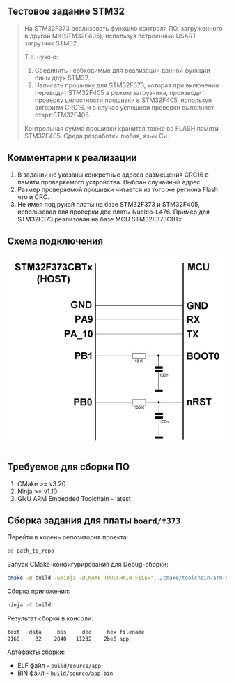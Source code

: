 ## Тестовое задание STM32

>На STM32F373 реализовать функцию контроля ПО, загруженного в другой МК(STM32F405), используя встроенный USART загрузчик STM32.
> 
>Т.е. нужно:
>1) Соединить необходимые для реализации данной функции пины двух STM32. 
>2) Написать прошивку для STM32F373, которая при включении переводит STM32F405 в режим загрузчика, производит проверку целостности прошивки в STM32F405, используя алгоритм CRC16, и в случае успешной проверки выполняет старт STM32F405. 
>
>Контрольная сумма прошивки хранится также во FLASH памяти STM32F405.
>Среда разработки любая, язык Си.


## Комментарии к реализации

1. В задании не указаны конкретные адреса размещения CRC16 в памяти проверяемого устройства. Выбран случайный адрес.
2. Размер проверяемой прошивки читается из того же региона Flash что и CRC.
3. Не имея под рукой платы на базе STM32F373 и STM32F405, использовал для проверки две платы Nucleo-L476. Пример для STM32F373 реализован на базе MCU STM32F373CBTx.

## Схема подключения

![alt text](doc/schematic_preview.JPG)

## Требуемое для сборки ПО

1. CMake >= v3.20
2. Ninja >= v1.10
3. GNU ARM Embedded Toolchain - latest

## Сборка задания для платы `board/f373`

Перейти в корень репозитория проекта:
```sh
cd path_to_repo
```

Запуск CMake-конфигурирования для Debug-сборки:
```sh
cmake -B build -GNinja -DCMAKE_TOOLCHAIN_FILE="../cmake/toolchain-arm-none-eabi.cmake" -DBOARD=f373 -DCMAKE_BUILD_TYPE=Debug .
```

Сборка приложения:
```sh
ninja -C build
```

Результат сборки в консоли:
```
text   data	    bss	    dec	    hex	filename
9160     32	   2040	  11232	   2be0	app
```

Артефакты сборки:

- ELF файл - `build/source/app`
- BIN файл - `build/source/app.bin`